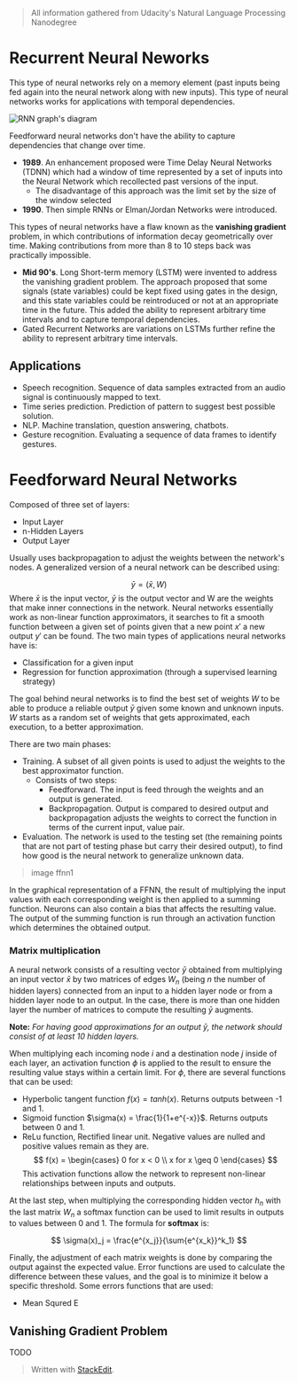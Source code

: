 > All information gathered from Udacity's Natural Language Processing Nanodegree

# Recurrent Neural Neworks

This type of neural networks rely on a memory element (past inputs being fed again into the neural network along with new inputs). This type of neural networks works for applications with temporal dependencies. 

![RNN graph's diagram](https://raw.githubusercontent.com/euphonie/study-notes/master/Computer%20Science/Theory/Natural%20Language%20Processing/rnn.png)

Feedforward neural networks don't have the ability to capture dependencies that change over time.

- **1989**. An enhancement proposed were Time Delay Neural Networks (TDNN) which had a window of time represented by a set of inputs into the Neural Network which recollected past versions of the input. 
	- The disadvantage of this approach was the limit set by the size of the window selected
- **1990**. Then simple RNNs or Elman/Jordan Networks were introduced.

This types of neural networks have a flaw known as the **vanishing gradient** problem, in which contributions of information decay geometrically over time. Making contributions from more than  8 to 10 steps back was practically impossible.

- **Mid 90's**. Long Short-term memory (LSTM) were invented to address the vanishing gradient problem. The approach proposed that some signals (state variables) could be kept fixed using gates in the design, and this state variables could be reintroduced or not at an appropriate time in the future. This added the ability to represent arbitrary time intervals and to capture temporal dependencies.
- Gated Recurrent Networks are variations on LSTMs further refine the ability to represent arbitrary time intervals.

## Applications

- Speech recognition. Sequence of data samples extracted from an audio signal is continuously mapped to text. 
- Time series prediction. Prediction of pattern to suggest best possible solution.
- NLP. Machine translation, question answering, chatbots.
- Gesture recognition. Evaluating a sequence of data frames to identify gestures.

# Feedforward Neural Networks

Composed of three set of layers: 
- Input Layer
- n-Hidden Layers
- Output Layer

Usually uses backpropagation to adjust the weights between the network's nodes.  A generalized version of a neural network can be described using: 

$$
\bar{y} = (\bar{x}, W) 
$$
Where $\bar{x}$ is the input vector, $\bar{y}$ is the output vector and W are the weights that make inner connections in the network.
Neural networks essentially work as non-linear function approximators, it searches to fit a smooth function between a given set of points given that a new point $x'$ a new output $y'$ can be found.
The two main types of applications neural networks have is: 
- Classification for a given input
- Regression for function approximation (through a supervised learning strategy)

The goal behind neural networks is to find the best set of weights $W$ to be able to produce a reliable output $\bar{y}$ given some known and unknown inputs. $W$ starts as a random set of weights that gets approximated, each execution, to a better approximation.

There are two main phases: 
- Training. A subset of all given points is used to adjust the weights to the best approximator function. 
	- Consists of two steps:
		- Feedforward. The input is feed through the weights and an output is generated.
		- Backpropagation. Output is compared to desired output and backpropagation adjusts the weights to correct the function in terms of the current input, value pair.
- Evaluation. The network is used to the testing set (the remaining points that are not part of testing phase but carry their desired output), to find how good is the neural network to generalize unknown data. 

> image ffnn1

In the graphical representation of a FFNN, the result of multiplying the input values with each corresponding weight is then applied to a summing function. Neurons can also contain a bias that affects the resulting value. The output of the summing function is run through an activation function which determines the obtained output.

### Matrix multiplication

A neural network consists of a resulting vector $\bar{y}$ obtained from multiplying an input vector $\bar{x}$ by two matrices of edges $W_{n}$ (being $n$ the number of hidden layers) connected from an input to a hidden layer node or from a hidden layer node to an output. 
In the case, there is more than one hidden layer the number of matrices to compute the resulting $\bar{y}$ augments.

**Note:** *For having good approximations for an output $\bar{y}$, the network should consist of at least 10 hidden layers.*

When multiplying each incoming node $i$ and a destination node $j$ inside of each layer, an activation function $\phi$ is applied to the result to ensure the resulting value stays within a certain limit. For $\phi$, there are several functions that can be used: 
- Hyperbolic tangent function $f(x) = tanh(x)$. Returns outputs between -1 and 1.
- Sigmoid function $\sigma(x) = \frac{1}{1+e^{-x}}$. Returns outputs between 0 and 1.
- ReLu function, Rectified linear unit. Negative values are nulled and positive values remain as they are.
$$
f(x) = 
\begin{cases}
0 for x < 0 \\
x for x \geq 0
\end{cases}
$$
This activation functions allow the network to represent non-linear relationships between inputs and outputs.

At the last step, when multiplying the corresponding hidden vector $h_n$ with the last matrix $W_n$ a softmax function can be used to limit results in outputs to values between 0 and 1. The formula for **softmax** is:

$$
\sigma(x)_j = \frac{e^{x_j}}{\sum{e^{x_k}}^k_1}
$$

Finally, the adjustment of each matrix weights is done by comparing the output against the expected value. Error functions are used to calculate the difference between these values, and the goal is to minimize it below a specific threshold.
Some errors functions that are used:
- Mean Squred E

## Vanishing Gradient Problem

TODO

> Written with [StackEdit](https://stackedit.io/).
<!--stackedit_data:
eyJoaXN0b3J5IjpbLTEwNDkyOTQ2NjIsMTA4NTAwODc2OCwxND
AyNzUyMDU3LDE5ODY2Nzc2NDIsMTAwMzA2MTc5MywtMTA1MjM5
NTU2MywtNTkzMzE4NTE1LDQ2NzEyMDEzNywxMDkxNjI2ODc5LC
0zMzkzNTI4MjYsLTEyMTI4NzMwNDYsMTMzNTk2NDg0MSw0MDIw
MDk1MzEsLTc0NzkyNzA3LDIwODg3ODcxODEsMjA0MjY0OTE3XX
0=
-->